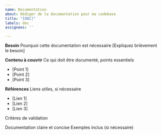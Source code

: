 ```yaml
---
name: Documentation
about: Rédiger de la documentation pour ma codebase
title: "[DOC]"
labels: doc
assignees: ''

---
```


**Besoin**
Pourquoi cette documentation est nécessaire
[Expliquez brièvement le besoin]

**Contenu à couvrir**
Ce qui doit être documenté, points essentiels
- [Point 1]
- [Point 2]
- [Point 3]

**Références**
Liens utiles, si nécessaire
- [Lien 1]
- [Lien 2]
- [Lien 3]

Critères de validation

 Documentation claire et concise
 Exemples inclus (si nécessaire)
